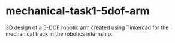 # mechanical-task1-5dof-arm
3D design of a 5-DOF robotic arm created using Tinkercad for the mechanical track in the robotics internship.
